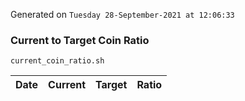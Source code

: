Generated on `Tuesday 28-September-2021 at 12:06:33`

### Current to Target Coin Ratio
`current_coin_ratio.sh`

Date|Current|Target|Ratio
---|---|---|---
